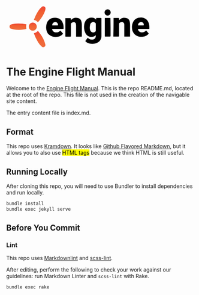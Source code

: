 [self_url]: https://github.com/enginecommerce/flight_manual
[kramdown_url]: https://kramdown.gettalong.org/
[github_flavored_markdown_url]: https://github.github.com/gfm/
[markdownlint_url]: https://github.com/markdownlint/markdownlint
[scss_lint_url]: https://github.com/brigade/scss-lint

<svg xmlns="http://www.w3.org/2000/svg" viewBox="0 0 136.4 43" style="width: 30em;">
  <g id="Shapes">
    <linearGradient id="SVGID_1_" x1="10.1" x2="10.1" y1="25" y2="19.5" gradientUnits="userSpaceOnUse">
      <stop offset="0" stop-color="#ef6e3e"/>
      <stop offset=".6" stop-color="#f16031"/>
      <stop offset="1" stop-color="#ef4536"/>
    </linearGradient>
    <path fill="url(#SVGID_1_)" d="M17.4 20.3l-.2 2 .2 2.1-2.3.4a27 27 0 0 1-8.5 0l-2.4-.6c-.9-.3-1.4-1-1.4-1.8 0-.9.4-1.5 1.4-1.9 1.5-.6 3-.7 4.5-.8a37.3 37.3 0 0 1 8.7.6z"/>
    <linearGradient id="SVGID_2_" x1="28.9" x2="28.9" y1="40.1" y2="26" gradientUnits="userSpaceOnUse">
      <stop offset="0" stop-color="#ef6e3e"/>
      <stop offset=".6" stop-color="#f16031"/>
      <stop offset="1" stop-color="#ef4536"/>
    </linearGradient>
    <path fill="url(#SVGID_2_)" d="M24 28c1.4-.3 2.5-.9 3.4-2l1.9 2.4a25.6 25.6 0 0 1 4.6 9.5c.1.8-.2 1.5-.9 1.9-.7.4-1.5.4-2.1-.1a16.4 16.4 0 0 1-3.4-4 37.7 37.7 0 0 1-3.4-7l-.1-.4V28z"/>
    <linearGradient id="SVGID_3_" x1="29" x2="29" y1="18.6" y2="4.6" gradientUnits="userSpaceOnUse">
      <stop offset="0" stop-color="#ef6e3e"/>
      <stop offset=".6" stop-color="#f16031"/>
      <stop offset="1" stop-color="#ef4536"/>
    </linearGradient>
    <path fill="url(#SVGID_3_)" d="M27.4 18.6a6 6 0 0 0-3.5-2l.7-1.8c1.2-2.9 2.6-5.6 4.6-8l1.7-1.6c.6-.5 1.4-.6 2.1-.2.7.4 1.1 1.1 1 1.9-.2 1.4-.7 2.6-1.2 3.8a34.6 34.6 0 0 1-5.4 7.9z"/>
    <linearGradient id="SVGID_4_" x1="22.9" x2="22.9" y1="25.8" y2="18.8" gradientUnits="userSpaceOnUse">
      <stop offset="0" stop-color="#ef6e3e"/>
      <stop offset=".6" stop-color="#f16031"/>
      <stop offset="1" stop-color="#ef4536"/>
    </linearGradient>
    <path fill="url(#SVGID_4_)" d="M19.5 22.3c0-1.9 1.5-3.4 3.4-3.5 1.9 0 3.5 1.5 3.5 3.5 0 1.9-1.5 3.5-3.4 3.5-2 0-3.5-1.6-3.5-3.5z"/>
    <path d="M70.6 31.9a4.8 4.8 0 0 0 4.3 1.6 3 3 0 0 0 2.6-3.7h-.1c-2 2.3-6.7 1.8-8.6-1.5a11.7 11.7 0 0 1-1.4-6.1c.1-1.8.4-3.5 1.4-5 1.7-2.6 5.4-3.5 7.9-1.9l1.1.9.2-1.3h4.2l.3.3v15c0 2.1-.7 4-2.4 5.3a8.7 8.7 0 0 1-4.4 1.6c-1.9.2-3.8 0-5.5-.9-.6-.3-1-.7-1.5-1.1-.1-.1-.2-.3-.1-.4l2-2.8zm7-9V20c0-.4-.1-.6-.4-.9a2.7 2.7 0 0 0-4.2.7c-.2.4-.4.8-.4 1.3-.3 1.6-.4 3.2.3 4.7a2.7 2.7 0 0 0 4.2.9c.3-.3.5-.5.5-1v-2.8zM51.2 30.9V15h4.2c.3 0 .5.1.5.4l.1 1.3.1.1.4-.6a6 6 0 0 1 6.5-1c1.3.6 1.9 1.7 2.2 3.1.2.8.3 1.7.3 2.6v9.6c0 .4-.1.5-.5.5h-4.5v-.6-9.3l-.2-1.4c-.1-.3-.3-.6-.6-.8-.8-.6-2.4-.4-3.2.3-.3.3-.5.6-.5 1v10.2c0 .5-.1.6-.6.6h-3.9c.1-.1-.1-.1-.3-.1zM93 14.9h4.3c.3 0 .4.1.4.4l.2 1.4.5-.5a6 6 0 0 1 6.5-1A4 4 0 0 1 107 18c.2.8.3 1.6.3 2.5v10.4h-5v-.6V21c0-.5 0-.9-.2-1.4-.1-.3-.3-.6-.6-.8-.9-.6-2.5-.4-3.3.3-.3.3-.4.6-.4 1v10.2c0 .5-.1.6-.6.6h-4.4c.2-5.4.2-10.7.2-16zM124 24.4h-9.8c-.1 1 .8 2.3 1.9 2.6 1.8.6 3.4.3 4.8-1l.3-.4 2.3 2.7-.8.9c-3 2.7-9.2 2.7-12-.9a8.5 8.5 0 0 1-1.5-3c-.4-2-.4-4 .3-5.9 1-3 3.3-4.8 6.5-4.9 1.2-.1 2.5 0 3.6.5 1.8.7 3 2 3.7 3.8.8 1.8.8 3.7.7 5.6zm-9.8-3.1h4.7l.3-.2c.1-1.4-.5-2.4-1.7-2.6-1.9-.4-3.3.8-3.3 2.8zM49.6 24.4h-9.9l.1.5c.5 1.5 1.6 2.3 3.2 2.4a5 5 0 0 0 3.9-1.6l2.3 2.7-.7.8a7.4 7.4 0 0 1-4.2 1.9c-2 .3-3.9.1-5.7-.8a7.2 7.2 0 0 1-3.9-5.4c-.3-1.8-.2-3.5.3-5.2.9-3 3.3-4.8 6.5-5 1.3-.1 2.5 0 3.7.5 1.9.8 3.2 2.2 3.8 4.1.7 1.6.7 3.3.6 5.1zm-9.8-3.1h4.7l.3-.2c.2-1.1-.5-2.2-1.5-2.6-1.9-.5-3.6.8-3.5 2.8zM90.4 22.9v7.4c0 .5-.1.6-.6.6h-4c-.3 0-.4-.1-.4-.4V15.3c0-.3.1-.4.4-.4h4.1c.4 0 .4.1.4.5l.1 7.5zM90.5 10.1c0 1.5-1.2 2.7-2.7 2.7a2.6 2.6 0 0 1-2.6-2.7c0-1.5 1.2-2.7 2.7-2.7 1.4 0 2.6 1.2 2.6 2.7z" class="st0"/>
  </g>
</svg>

# The Engine Flight Manual

Welcome to the [Engine Flight Manual](self_url). This is the repo README.md, located at the root of the repo. This file is not used in the creation of the navigable site content.

The entry content file is index.md.

## Format

This repo uses [Kramdown][kramdown_url]. It looks like [Github Flavored Markdown][github_flavored_markdown_url], but it allows you to also use <mark>HTML tags</mark> because we think HTML is still useful.

## Running Locally

After cloning this repo, you will need to use Bundler to install dependencies and run locally.

```bash
bundle install
bundle exec jekyll serve
```

## Before You Commit

### Lint

This repo uses [Markdownlint][markdownlint_url] and [scss-lint][scss_lint_url].

After editing, perform the following to check your work against our guidelines: run Markdown Linter and `scss-lint` with Rake.

```bash
bundle exec rake
```
